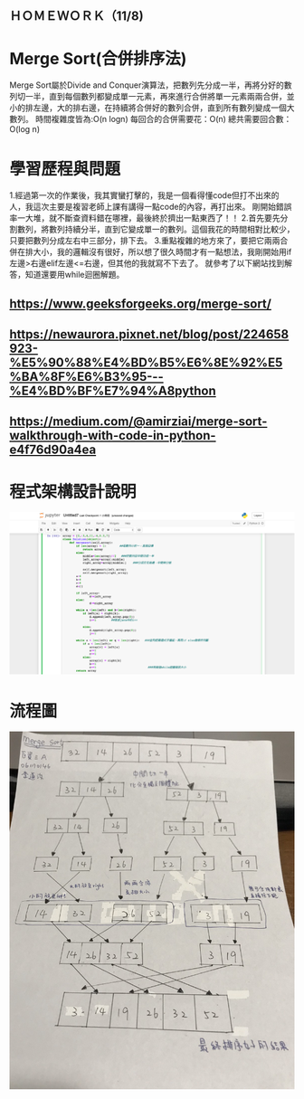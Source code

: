 ## ＨＯＭＥＷＯＲＫ（11/8)

# Merge Sort(合併排序法)
Merge Sort屬於Divide and Conquer演算法，把數列先分成一半，再將分好的數列切一半，直到每個數列都變成單一元素，再來進行合併將單一元素兩兩合併，並小的排左邊，大的排右邊，在持續將合併好的數列合併，直到所有數列變成一個大數列。
時間複雜度皆為:O(n logn) 
每回合的合併需要花：O(n) 
總共需要回合數：O(log n)


# 學習歷程與問題
1.經過第一次的作業後，我其實蠻打擊的，我是一個看得懂code但打不出來的人，我這次主要是複習老師上課有講得一點code的內容，再打出來。
剛開始錯誤率一大堆，就不斷查資料錯在哪裡，最後終於擠出一點東西了！！
2.首先要先分割數列，將數列持續分半，直到它變成單一的數列。這個我花的時間相對比較少，只要把數列分成左右中三部分，排下去。
3.重點複雜的地方來了，要把它兩兩合併在排大小，我的邏輯沒有很好，所以想了很久時間才有一點想法，我剛開始用if左邊>右邊elif左邊<=右邊，但其他的我就寫不下去了。
就參考了以下網站找到解答，知道還要用while迴圈解題。
##  https://www.geeksforgeeks.org/merge-sort/
##  https://newaurora.pixnet.net/blog/post/224658923-%E5%90%88%E4%BD%B5%E6%8E%92%E5%BA%8F%E6%B3%95---%E4%BD%BF%E7%94%A8python
##  https://medium.com/@amirziai/merge-sort-walkthrough-with-code-in-python-e4f76d90a4ea


# 程式架構設計說明

![](/images/merge.png)

# 流程圖

![](/images/S__89858114.jpg)
